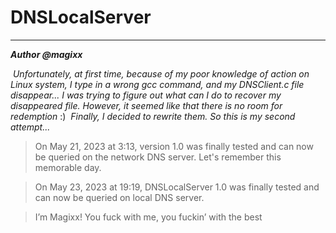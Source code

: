 # DNSLocalServer

---

***Author @magixx***

​	*Unfortunately, at first time, because of my poor knowledge of action on Linux system, I type in a wrong gcc command, and my DNSClient.c file disappear... I was trying to figure out what can I do to recover my disappeared file. However, it seemed like that there is no room for redemption* :)
​	*Finally, I decided to rewrite them. So this is my second attempt...*

> On May 21, 2023 at 3:13, version 1.0 was finally tested and can now be queried on the network DNS server. Let's remember this memorable day.

> On May 23, 2023 at 19:19, DNSLocalServer 1.0 was finally tested and can now be queried on local DNS server.

> I’m Magixx! You fuck with me, you fuckin’ with the best
